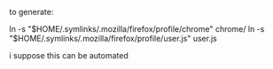 to generate:

ln -s "$HOME/.symlinks/.mozilla/firefox/profile/chrome" chrome/
ln -s "$HOME/.symlinks/.mozilla/firefox/profile/user.js" user.js

i suppose this can be automated
